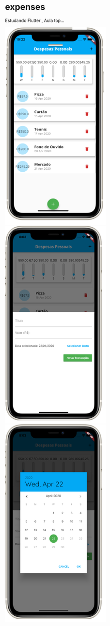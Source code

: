# expenses

Estudando Flutter , Aula top...


![Screen com modal](https://github.com/lourencokf/expenses/blob/desenv/screen1.png)
![Screen com modal](https://github.com/lourencokf/expenses/blob/desenv/screen2.png)
![Screen com modal](https://github.com/lourencokf/expenses/blob/desenv/screen3.png)



